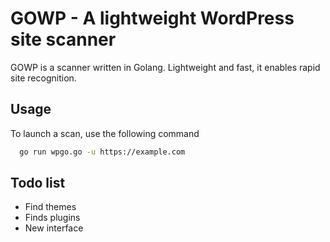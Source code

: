 # GOWP - A lightweight WordPress site scanner

GOWP is a scanner written in Golang. Lightweight and fast, it enables rapid site recognition.




## Usage

To launch a scan, use the following command

```bash
  go run wpgo.go -u https://example.com
```

## Todo list 

- Find themes 
- Finds plugins 
- New interface 